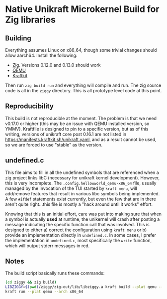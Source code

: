 Native Unikraft Microkernel Build for Zig libraries
===================================================


Building
--------

Everything assumes Linux on x86_64, though some trivial changes should allow
aarch64. Install the following:

* [Zig](https://ziglang.org). Versions 0.12.0 and 0.13.0 should work
* [QEMU](https://www.qemu.org/download/#linux)
* [Kraftkit](https://unikraft.org/docs/cli/install)

Then run `zig build run` and everything will compile and run. The zig source
code is all in the `ziggy` directory. This is all prototype level code at this
point.

Reproducibility
---------------

This build is not reproducible at the moment. The problem is that we need v0.17.0
or higher (this may be an issue with QEMU installed version, so YMMV). Kraftfile
is designed to pin to a specific version, but as of this writing, versions of
unikraft core post 0.16.1 are not listed in https://manifests.kraftkit.sh/unikraft.yaml,
and as a result cannot be used, so we are forced to use "stable" as the version.

undefined.c
-----------

This file aims to fill in all the undefined symbols that are referenced when
a zig project links libC (necessary for unikraft kernel development). However,
this is very incomplete. The `.config.hellowworld_qemu-x86_64` file, usually
managed by the invocation of the TUI started by `kraft menu`, will add/remove
features that result in various libc symbols being implemented. A few
`#ifdef` statements exist currently, but even the few that are in there aren't
quite right...this file is mostly a "hack around until it works" effort.

Knowing that this is an initial effort, care was put into making sure that
when a symbol is actually **used** at runtime, the unikernel will crash after
posting a message indicating the specific function call that was involved. This
is designed to either a) correct the configuration using `kraft menu` or
b) provide an implementation directly in `undefined.c`. In some cases, I prefer
the implementation in `undefined.c`, most specifically the `write` function,
which will output stderr messages in red.

Notes
-----


The build script basically runs these commands:

```sh
(cd ziggy && zig build)
LIBZIGGY=$(pwd)/ziggy/zig-out/lib/libziggy.a kraft build --plat qemu --arch x86_64 --log-level debug --log-type basic
kraft run --plat qemu --arch x86_64
```

